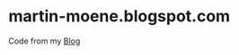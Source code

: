 martin-moene.blogspot.com
=========================

Code from my [Blog](http://martin-moene.blogspot.nl/)
